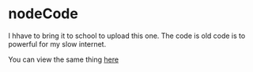 # nodeCode

I hhave to bring it to school to upload this one. 
The code is old code is to powerful for my slow internet. 

You can view the same thing [here](https://github.com/michaelingrum/PineApple) 
